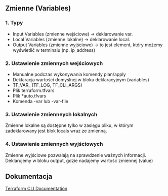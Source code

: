

## Zmienne (Variables) 
### 1. Typy
- Input Variables (zmienne wejściowe) -> deklarowanie var.<name>
- Local Variables (zmienne lokalne) -> deklarowanie local.<name>
- Output Variables (zmienne wyjściowe) -> to jest element, który możemy wyświetlić w terminalu (np. ip_address)
### 2. Ustawienie zmiennych wejściowych
- Manualne podczas wykonywania komendy plan/apply
- Deklaracja wartości domyślnej w bloku deklaracyjnym (variables)
- TF_VAR_<name> (TF_LOG, TF_CLI_ARGS) 
- Plik terraform.tfvars 
- Plik *auto.tfvars 
- Komenda -var lub -var-file 
### 3. Ustawienie zmienneych lokalnych
Zmienne lokalne są dostępne tylko w zasięgu pliku, w którym zadeklarowany jest 
blok locals wraz ze zmienną.
### 4. Ustawienie zmiennych wyjściowych
Zmienne wyjściowe pozwalają na sprawdzenie ważnych informacji. Deklarujemy w 
bloku output, gdzie nadajemy wartość zmiennej (value)

## Dokumentacja
[Terraform CLI Documentation](https://developer.hashicorp.com/terraform/cli)